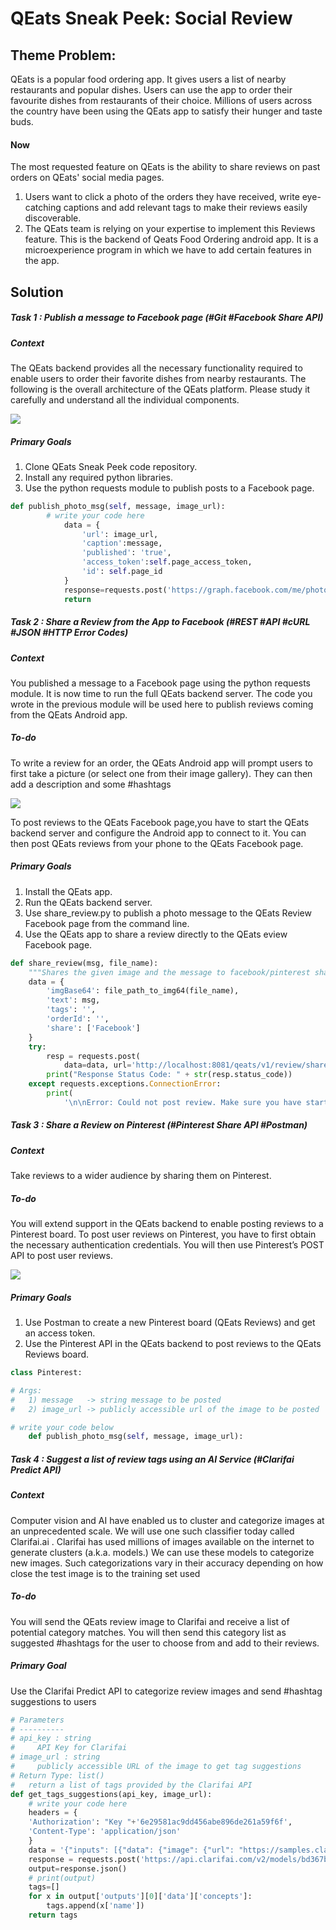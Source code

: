 # QEats Sneak Peek: Social Review
## Theme Problem: 
QEats is a popular food ordering app. It gives users a list of nearby restaurants and popular dishes. Users can use the app to order their favourite dishes from restaurants of their choice. Millions of users across the country have been using the QEats app to satisfy their hunger and taste buds. 
#### Now 
The most requested feature on QEats is the ability to share reviews on past orders on QEats' social media pages.
1. Users want to click a photo of the orders they have received, write eye-catching captions and add relevant tags to make their reviews easily discoverable.
2. The QEats team is relying on your expertise to implement this Reviews feature.
This is the backend of Qeats Food Ordering android app. It is a microexperience program in which we have to add certain features in the app.

## Solution 
##### Task 1 : Publish a message to Facebook page (#Git #Facebook Share API)
##### Context 
The QEats backend provides all the necessary functionality required to enable users to order their favorite dishes from nearby restaurants. The following is the overall architecture of the QEats platform. Please study it carefully and understand all the individual components.

<img src="photos/first.png" >

##### Primary Goals
1. Clone QEats Sneak Peek code repository.
2. Install any required python libraries.
3. Use the python requests module to publish posts to a Facebook page.

```python
def publish_photo_msg(self, message, image_url):
        # write your code here
            data = {
                'url': image_url,
                'caption':message,
                'published': 'true',
                'access_token':self.page_access_token,
                'id': self.page_id
            }
            response=requests.post('https://graph.facebook.com/me/photos', data=data)
            return
```

##### Task 2 : Share a Review from the App to Facebook (#REST #API #cURL #JSON #HTTP Error Codes)
##### Context
You  published a message to a Facebook page using the python requests module. It is now time to run the full QEats backend server. The code you wrote in the previous module will be used here to publish reviews coming from the QEats Android app.
##### To-do
To write a review for an order, the QEats Android app will prompt users to first take a picture (or select one from their image gallery). They can then add a description and some #hashtags
 
 <img src ="photos/second1.png">

To post reviews to the QEats Facebook page,you have to start the QEats backend server and configure the Android app to connect to it. You can then post QEats reviews from your phone to the QEats Facebook page.

##### Primary Goals
1. Install the QEats app.
2. Run the QEats backend server.
3. Use share_review.py to publish a photo message to the QEats Review Facebook page from the command line.
4. Use the QEats app to share a review directly to the QEats eview Facebook page.

```python
def share_review(msg, file_name):
    """Shares the given image and the message to facebook/pinterest share."""
    data = {
        'imgBase64': file_path_to_img64(file_name),
        'text': msg,
        'tags': '',
        'orderId': '',
        'share': ['Facebook']
    }
    try:
        resp = requests.post(
            data=data, url='http://localhost:8081/qeats/v1/review/share')
        print("Response Status Code: " + str(resp.status_code))
    except requests.exceptions.ConnectionError:
        print(
            '\n\nError: Could not post review. Make sure you have started the server!!!\n\n')
```
##### Task 3 : Share a Review on Pinterest (#Pinterest Share API #Postman)
##### Context 
Take reviews to a wider audience by sharing them on Pinterest.
##### To-do
You will extend support in the QEats backend to enable posting reviews to a Pinterest board. To post user reviews on Pinterest, you have to first obtain the necessary authentication credentials. You will then use Pinterest’s POST API to post user reviews.

<img src="photos/third1.png">


##### Primary Goals
1. Use Postman to create a new Pinterest board (QEats Reviews) and get an access token.
2. Use the Pinterest API in the QEats backend to post reviews to the QEats Reviews board.

```python
class Pinterest:

# Args:
#   1) message   -> string message to be posted
#   2) image_url -> publicly accessible url of the image to be posted

# write your code below
    def publish_photo_msg(self, message, image_url):
```

##### Task 4 : Suggest a list of review tags using an AI Service (#Clarifai Predict API)
##### Context 
Computer vision and AI have enabled us to cluster and categorize images at an unprecedented scale. We will use one such classifier today called Clarifai.ai . Clarifai has used millions of images available on the internet to generate clusters (a.k.a. models.) We can use these models to categorize new images. Such categorizations vary in their accuracy depending on how close the test image is to the training set used
##### To-do
You will send the QEats review image to Clarifai and receive a list of potential category matches. You will then send this category list as suggested #hashtags for the user to choose from and add to their reviews.
##### Primary Goal
Use the Clarifai Predict API to categorize review images and send #hashtag suggestions to users
```python
# Parameters
# ----------
# api_key : string
#     API Key for Clarifai
# image_url : string
#     publicly accessible URL of the image to get tag suggestions
# Return Type: list()
#   return a list of tags provided by the Clarifai API
def get_tags_suggestions(api_key, image_url):
    # write your code here
    headers = {
    'Authorization': "Key "+'6e29581ac9dd456abe896de261a59f6f',
    'Content-Type': 'application/json'
    }
    data = '{"inputs": [{"data": {"image": {"url": "https://samples.clarifai.com/food.jpg" } } } ]  }'
    response = requests.post('https://api.clarifai.com/v2/models/bd367be194cf45149e75f01d59f77ba7/outputs', headers=headers, data=data)
    output=response.json()
    # print(output)
    tags=[]
    for x in output['outputs'][0]['data']['concepts']:
        tags.append(x['name'])
    return tags
```
